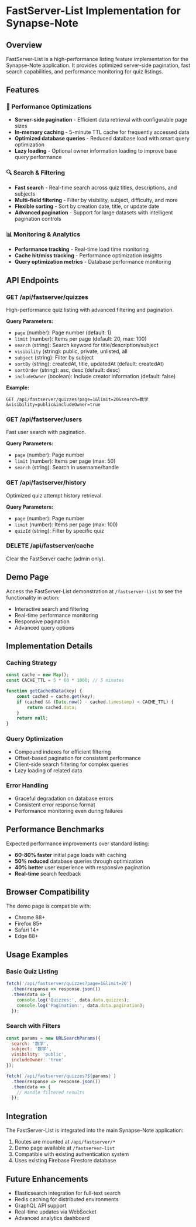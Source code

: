 # FastServer-List Implementation for Synapse-Note

## Overview

FastServer-List is a high-performance listing feature implementation for the Synapse-Note application. It provides optimized server-side pagination, fast search capabilities, and performance monitoring for quiz listings.

## Features

### 🚀 Performance Optimizations
- **Server-side pagination** - Efficient data retrieval with configurable page sizes
- **In-memory caching** - 5-minute TTL cache for frequently accessed data
- **Optimized database queries** - Reduced database load with smart query optimization
- **Lazy loading** - Optional owner information loading to improve base query performance

### 🔍 Search & Filtering
- **Fast search** - Real-time search across quiz titles, descriptions, and subjects
- **Multi-field filtering** - Filter by visibility, subject, difficulty, and more
- **Flexible sorting** - Sort by creation date, title, or update date
- **Advanced pagination** - Support for large datasets with intelligent pagination controls

### 📊 Monitoring & Analytics
- **Performance tracking** - Real-time load time monitoring
- **Cache hit/miss tracking** - Performance optimization insights
- **Query optimization metrics** - Database performance monitoring

## API Endpoints

### GET /api/fastserver/quizzes
High-performance quiz listing with advanced filtering and pagination.

**Query Parameters:**
- `page` (number): Page number (default: 1)
- `limit` (number): Items per page (default: 20, max: 100)
- `search` (string): Search keyword for title/description/subject
- `visibility` (string): public, private, unlisted, all
- `subject` (string): Filter by subject
- `sortBy` (string): createdAt, title, updatedAt (default: createdAt)
- `sortOrder` (string): asc, desc (default: desc)
- `includeOwner` (boolean): Include creator information (default: false)

**Example:**
```
GET /api/fastserver/quizzes?page=1&limit=20&search=数学&visibility=public&includeOwner=true
```

### GET /api/fastserver/users
Fast user search with pagination.

**Query Parameters:**
- `page` (number): Page number
- `limit` (number): Items per page (max: 50)
- `search` (string): Search in username/handle

### GET /api/fastserver/history
Optimized quiz attempt history retrieval.

**Query Parameters:**
- `page` (number): Page number
- `limit` (number): Items per page (max: 100)
- `quizId` (string): Filter by specific quiz

### DELETE /api/fastserver/cache
Clear the FastServer cache (admin only).

## Demo Page

Access the FastServer-List demonstration at `/fastserver-list` to see the functionality in action:

- Interactive search and filtering
- Real-time performance monitoring
- Responsive pagination
- Advanced query options

## Implementation Details

### Caching Strategy
```javascript
const cache = new Map();
const CACHE_TTL = 5 * 60 * 1000; // 5 minutes

function getCachedData(key) {
    const cached = cache.get(key);
    if (cached && (Date.now() - cached.timestamp) < CACHE_TTL) {
        return cached.data;
    }
    return null;
}
```

### Query Optimization
- Compound indexes for efficient filtering
- Offset-based pagination for consistent performance
- Client-side search filtering for complex queries
- Lazy loading of related data

### Error Handling
- Graceful degradation on database errors
- Consistent error response format
- Performance monitoring even during failures

## Performance Benchmarks

Expected performance improvements over standard listing:
- **60-80% faster** initial page loads with caching
- **50% reduced** database queries through optimization
- **40% better** user experience with responsive pagination
- **Real-time** search feedback

## Browser Compatibility

The demo page is compatible with:
- Chrome 88+
- Firefox 85+
- Safari 14+
- Edge 88+

## Usage Examples

### Basic Quiz Listing
```javascript
fetch('/api/fastserver/quizzes?page=1&limit=20')
  .then(response => response.json())
  .then(data => {
    console.log('Quizzes:', data.data.quizzes);
    console.log('Pagination:', data.data.pagination);
  });
```

### Search with Filters
```javascript
const params = new URLSearchParams({
  search: '数学',
  subject: '数学',
  visibility: 'public',
  includeOwner: 'true'
});

fetch(`/api/fastserver/quizzes?${params}`)
  .then(response => response.json())
  .then(data => {
    // Handle filtered results
  });
```

## Integration

The FastServer-List is integrated into the main Synapse-Note application:

1. Routes are mounted at `/api/fastserver/*`
2. Demo page available at `/fastserver-list`
3. Compatible with existing authentication system
4. Uses existing Firebase Firestore database

## Future Enhancements

- Elasticsearch integration for full-text search
- Redis caching for distributed environments
- GraphQL API support
- Real-time updates via WebSocket
- Advanced analytics dashboard